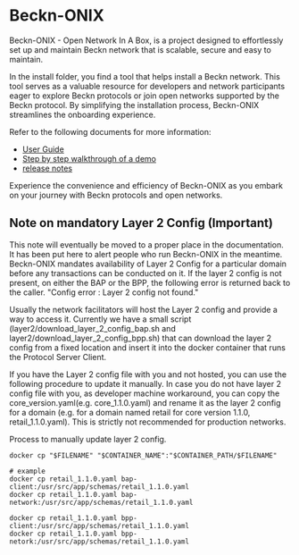 # Beckn-ONIX

Beckn-ONIX - Open Network In A Box, is a project designed to effortlessly set up and maintain Beckn network that is scalable, secure and easy to maintain.

In the install folder, you find a tool that helps install a Beckn network. This tool serves as a valuable resource for developers and network participants eager to explore Beckn protocols or join open networks supported by the Beckn protocol. By simplifying the installation process, Beckn-ONIX streamlines the onboarding experience.

Refer to the following documents for more information:

- [User Guide](./docs/user_guide.md)
- [Step by step walkthrough of a demo](./docs/demo_walkthrough.md)
- [release notes](./install/RELEASE.md)

Experience the convenience and efficiency of Beckn-ONIX as you embark on your journey with Beckn protocols and open networks.

## Note on mandatory Layer 2 Config (Important)

This note will eventually be moved to a proper place in the documentation. It has been put here to alert people who run Beckn-ONIX in the meantime.
Beckn-ONIX mandates availability of Layer 2 Config for a particular domain before any transactions can be conducted on it. If the layer 2 config is not present, on either the BAP or the BPP, the following error is returned back to the caller. "Config error : Layer 2 config not found."

Usually the network facilitators will host the Layer 2 config and provide a way to access it. Currently we have a small script (layer2/download_layer_2_config_bap.sh and layer2/download_layer_2_config_bpp.sh) that can download the layer 2 config from a fixed location and insert it into the docker container that runs the Protocol Server Client.

If you have the Layer 2 config file with you and not hosted, you can use the following procedure to update it manually. In case you do not have layer 2 config file with you, as developer machine workaround, you can copy the core_version.yaml(e.g. core_1.1.0.yaml) and rename it as the layer 2 config for a domain (e.g. for a domain named retail for core version 1.1.0, retail_1.1.0.yaml). This is strictly not recommended for production networks.

Process to manually update layer 2 config.

```
docker cp "$FILENAME" "$CONTAINER_NAME":"$CONTAINER_PATH/$FILENAME"

# example
docker cp retail_1.1.0.yaml bap-client:/usr/src/app/schemas/retail_1.1.0.yaml
docker cp retail_1.1.0.yaml bap-network:/usr/src/app/schemas/retail_1.1.0.yaml

docker cp retail_1.1.0.yaml bpp-client:/usr/src/app/schemas/retail_1.1.0.yaml
docker cp retail_1.1.0.yaml bpp-netork:/usr/src/app/schemas/retail_1.1.0.yaml

```
